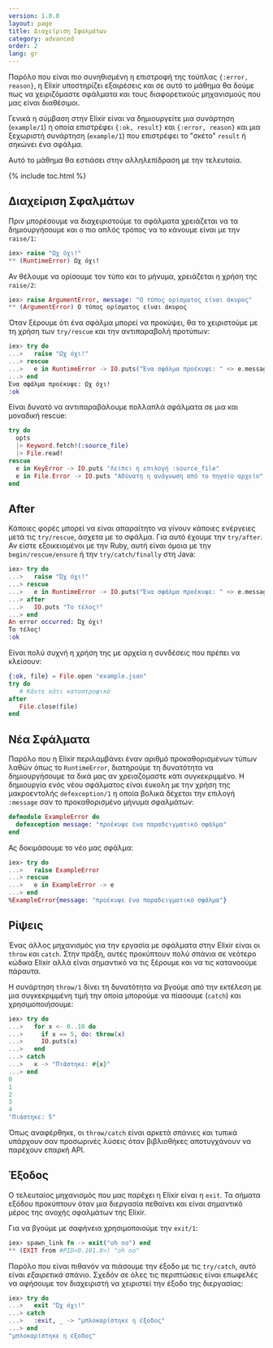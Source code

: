```yaml
---
version: 1.0.0
layout: page
title: Διαχείριση Σφαλμάτων
category: advanced
order: 2
lang: gr
---
```


Παρόλο που είναι πιο συνηθισμένη η επιστροφή της τούπλας `{:error, reason}`, η Elixir υποστηρίζει εξαιρέσεις και σε αυτό το μάθημα θα δούμε πως να χειριζόμαστε σφάλματα και τους διαφορετικούς μηχανισμούς που μας είναι διαθέσιμοι.

Γενικά η σύμβαση στην Elixir είναι να δημιουργείτε μια συνάρτηση (`example/1`) η οποία επιστρέφει `{:ok, result}` και `{:error, reason}` και μια ξεχωριστή συνάρτηση (`example/1`) που επιστρέφει το "σκέτο" `result` ή σηκώνει ένα σφάλμα.

Αυτό το μάθημα θα εστιάσει στην αλληλεπίδραση με την τελευταία.

{% include toc.html %}

## Διαχείριση Σφαλμάτων

Πριν μπορέσουμε να διαχειριστούμε τα σφάλματα χρειάζεται να τα δημιουργήσουμε και ο πιο απλός τρόπος να το κάνουμε είναι με την `raise/1`:

```elixir
iex> raise "Ωχ όχι!"
** (RuntimeError) Ωχ όχι!
```

Αν θέλουμε να ορίσουμε τον τύπο και το μήνυμα, χρειάζεται η χρήση της `raise/2`:

```elixir
iex> raise ArgumentError, message: "Ο τύπος ορίσματος είναι άκυρος"
** (ArgumentError) Ο τύπος ορίσματος είναι άκυρος
```

Όταν ξέρουμε ότι ένα σφάλμα μπορεί να προκύψει, θα το χειριστούμε με τη χρήση των `try/rescue` και την αντιπαραβολή προτύπων:

```elixir
iex> try do
...>   raise "Ωχ όχι!"
...> rescue
...>   e in RuntimeError -> IO.puts("Ένα σφάλμα προέκυψε: " <> e.message)
...> end
Ένα σφάλμα προέκυψε: Ωχ όχι!
:ok
```

Είναι δυνατό να αντιπαραβάλουμε πολλαπλά σφάλματα σε μια και μοναδική rescue:

```elixir
try do
  opts
  |> Keyword.fetch!(:source_file)
  |> File.read!
rescue
  e in KeyError -> IO.puts "Λείπει η επιλογή :source_file"
  e in File.Error -> IO.puts "Αδύνατη η ανάγνωση από το πηγαίο αρχείο"
end
```

## After

Κάποιες φορές μπορεί να είναι απαραίτητο να γίνουν κάποιες ενέργειες μετά τις `try/rescue`, άσχετα με το σφάλμα.  Για αυτό έχουμε την `try/after`.  Αν είστε εξοικειομένοι με την Ruby, αυτή είναι όμοια με την `begin/rescue/ensure` ή την `try/catch/finally` στη Java:

```elixir
iex> try do
...>   raise "Ώχ όχι!"
...> rescue
...>   e in RuntimeError -> IO.puts("Ένα σφάλμα προέκυψε: " <> e.message)
...> after
...>   IO.puts "Το τέλος!"
...> end
An error occurred: Ώχ όχι!
Το τέλος!
:ok
```

Είναι πολύ συχνή η χρήση της με αρχεία η συνδέσεις που πρέπει να κλείσουν:

```elixir
{:ok, file} = File.open "example.json"
try do
   # Κάντε κάτι καταστροφικό
after
   File.close(file)
end
```

## Νέα Σφάλματα

Παρόλο που η Elixir περιλαμβάνει έναν αριθμό προκαθορισμένων τύπων λαθών όπως το `RuntimeError`, διατηρούμε τη δυνατότητα να δημιουργήσουμε τα δικά μας αν χρειαζόμαστε κάτι συγκεκριμμένο.  Η δημιουργία ενός νέου σφάλματος είναι έυκολη με την χρήση της μακροεντολής `defexception/1` η οποία βολικά δέχεται την επιλογή `:message` σαν το προκαθορισμένο μήνυμα σφαλμάτων:

```elixir
defmodule ExampleError do
  defexception message: "προέκυψε ένα παραδειγματικό σφάλμα"
end
```

Ας δοκιμάσουμε το νέο μας σφάλμα:

```elixir
iex> try do
...>   raise ExampleError
...> rescue
...>   e in ExampleError -> e
...> end
%ExampleError{message: "προέκυψε ένα παραδειγματικό σφάλμα"}
```

## Ρίψεις

Ένας άλλος μηχανισμός για την εργασία με σφάλματα στην Elixir είναι οι `throw` και `catch`.  Στην πράξη, αυτές προκύπτουν πολύ σπάνια σε νεότερο κώδικα Elixir αλλά είναι σημαντικό να τις ξέρουμε και να τις κατανοούμε πάραυτα.

Η συνάρτηση `throw/1` δίνει τη δυνατότητα να βγούμε από την εκτέλεση με μια συγκεκριμμένη τιμή την οποία μπορούμε να πίασουμε (`catch`) και χρησιμοποιήσουμε:

```elixir
iex> try do
...>   for x <- 0..10 do
...>     if x == 5, do: throw(x)
...>     IO.puts(x)
...>   end
...> catch
...>   x -> "Πιάστηκε: #{x}"
...> end
0
1
2
3
4
"Πιάστηκε: 5"
```

Όπως αναφέρθηκε, οι `throw/catch` είναι αρκετά σπάνιες και τυπικά υπάρχουν σαν προσωρινές λύσεις όταν βιβλιοθήκες αποτυγχάνουν να παρέχουν επαρκή API.

## Έξοδος

Ο τελευταίος μηχανισμός που μας παρέχει η Elixir είναι η `exit`.  Τα σήματα εξόδου προκύπτουν όταν μια διεργασία πεθαίνει και είναι σημαντικό μέρος της ανοχής σφαλμάτων της Elixir.

Για να βγούμε με σαφήνεια χρησιμοποιούμε την `exit/1`:

```elixir
iex> spawn_link fn -> exit("oh no") end
** (EXIT from #PID<0.101.0>) "oh no"
```

Παρόλο που είναι πιθανόν να πιάσουμε την έξοδο με τις `try/catch`, αυτό είναι _εξαιρετικά_ σπάνιο.  Σχεδόν σε όλες τις περιπτώσεις είναι επωφελές να αφήσουμε τον διαχειριστή να χειριστεί την έξοδο της διεργασίας:

```elixir
iex> try do
...>   exit "Ώχ όχι!"
...> catch
...>   :exit, _ -> "μπλοκαρίστηκε η έξοδος"
...> end
"μπλοκαρίστηκε η έξοδος"
```
